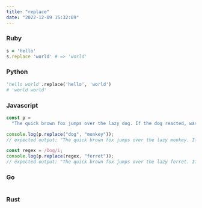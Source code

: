 ```yaml
---
title: "replace"
date: "2022-12-09 15:32:09"
---
```


### Ruby

```ruby
s = 'hello'
s.replace 'world' # => 'world'
```

### Python

```python
'hello world'.replace('hello', 'world')
# 'world world'
```

### Javascript

```javascript
const p =
  "The quick brown fox jumps over the lazy dog. If the dog reacted, was it really lazy?";

console.log(p.replace("dog", "monkey"));
// expected output: "The quick brown fox jumps over the lazy monkey. If the dog reacted, was it really lazy?"

const regex = /Dog/i;
console.log(p.replace(regex, "ferret"));
// expected output: "The quick brown fox jumps over the lazy ferret. If the dog reacted, was it really lazy?"
```

### Go

```go

```

### Rust

```rust

```
